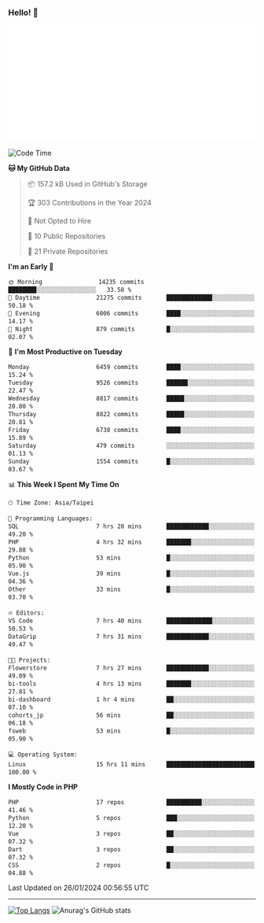 ### Hello! 👋

![Metrics](/metrics.classic.svg)

<!--START_SECTION:waka-->
![Code Time](http://img.shields.io/badge/Code%20Time-1%2C073%20hrs%2015%20mins-blue)

**🐱 My GitHub Data** 

> 📦 157.2 kB Used in GitHub's Storage 
 > 
> 🏆 303 Contributions in the Year 2024
 > 
> 🚫 Not Opted to Hire
 > 
> 📜 10 Public Repositories 
 > 
> 🔑 21 Private Repositories 
 > 
**I'm an Early 🐤** 

```text
🌞 Morning                14235 commits       ████████░░░░░░░░░░░░░░░░░   33.58 % 
🌆 Daytime                21275 commits       █████████████░░░░░░░░░░░░   50.18 % 
🌃 Evening                6006 commits        ████░░░░░░░░░░░░░░░░░░░░░   14.17 % 
🌙 Night                  879 commits         █░░░░░░░░░░░░░░░░░░░░░░░░   02.07 % 
```
📅 **I'm Most Productive on Tuesday** 

```text
Monday                   6459 commits        ████░░░░░░░░░░░░░░░░░░░░░   15.24 % 
Tuesday                  9526 commits        ██████░░░░░░░░░░░░░░░░░░░   22.47 % 
Wednesday                8817 commits        █████░░░░░░░░░░░░░░░░░░░░   20.80 % 
Thursday                 8822 commits        █████░░░░░░░░░░░░░░░░░░░░   20.81 % 
Friday                   6738 commits        ████░░░░░░░░░░░░░░░░░░░░░   15.89 % 
Saturday                 479 commits         ░░░░░░░░░░░░░░░░░░░░░░░░░   01.13 % 
Sunday                   1554 commits        █░░░░░░░░░░░░░░░░░░░░░░░░   03.67 % 
```


📊 **This Week I Spent My Time On** 

```text
🕑︎ Time Zone: Asia/Taipei

💬 Programming Languages: 
SQL                      7 hrs 28 mins       ████████████░░░░░░░░░░░░░   49.20 % 
PHP                      4 hrs 32 mins       ███████░░░░░░░░░░░░░░░░░░   29.88 % 
Python                   53 mins             █░░░░░░░░░░░░░░░░░░░░░░░░   05.90 % 
Vue.js                   39 mins             █░░░░░░░░░░░░░░░░░░░░░░░░   04.36 % 
Other                    33 mins             █░░░░░░░░░░░░░░░░░░░░░░░░   03.70 % 

🔥 Editors: 
VS Code                  7 hrs 40 mins       █████████████░░░░░░░░░░░░   50.53 % 
DataGrip                 7 hrs 31 mins       ████████████░░░░░░░░░░░░░   49.47 % 

🐱‍💻 Projects: 
Flowerstore              7 hrs 27 mins       ████████████░░░░░░░░░░░░░   49.09 % 
bi-tools                 4 hrs 13 mins       ███████░░░░░░░░░░░░░░░░░░   27.81 % 
bi-dashboard             1 hr 4 mins         ██░░░░░░░░░░░░░░░░░░░░░░░   07.10 % 
cohorts_jp               56 mins             ██░░░░░░░░░░░░░░░░░░░░░░░   06.18 % 
fsweb                    53 mins             █░░░░░░░░░░░░░░░░░░░░░░░░   05.90 % 

💻 Operating System: 
Linux                    15 hrs 11 mins      █████████████████████████   100.00 % 
```

**I Mostly Code in PHP** 

```text
PHP                      17 repos            ██████████░░░░░░░░░░░░░░░   41.46 % 
Python                   5 repos             ███░░░░░░░░░░░░░░░░░░░░░░   12.20 % 
Vue                      3 repos             ██░░░░░░░░░░░░░░░░░░░░░░░   07.32 % 
Dart                     3 repos             ██░░░░░░░░░░░░░░░░░░░░░░░   07.32 % 
CSS                      2 repos             █░░░░░░░░░░░░░░░░░░░░░░░░   04.88 % 
```




 Last Updated on 26/01/2024 00:56:55 UTC
<!--END_SECTION:waka-->

<hr>

<span style="display:inline-block">[![Top Langs](https://github-readme-stats.vercel.app/api/top-langs/?username=maureendadap&layout=compact&theme=transparent)](https://github.com/anuraghazra/github-readme-stats)</span>
<span style="display:inline-block">![Anurag's GitHub stats](https://github-readme-stats.vercel.app/api?username=maureendadap&show_icons=true&theme=transparent&count_private=true)</span>

<!--
**MaureenDadap/maureendadap** is a ✨ _special_ ✨ repository because its `README.md` (this file) appears on your GitHub profile.

Here are some ideas to get you started:

- 🔭 I’m currently working on ...
- 🌱 I’m currently learning ...
- 👯 I’m looking to collaborate on ...
- 🤔 I’m looking for help with ...
- 💬 Ask me about ...
- 📫 How to reach me: ...
- 😄 Pronouns: ...
- ⚡ Fun fact: ...
-->
